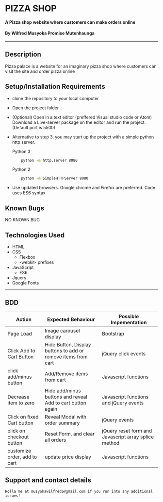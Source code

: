 # PIZZA SHOP
#### A Pizza shop website where customers can make orders online
#### By **Wilfred Musyoka Promise Mutenhaunga**
*******
## Description
Pizza palace is a website for an imaginary pizza shop where customers can visit the site and order pizza online
## Setup/Installation Requirements
* clone the repository to your local computer
* Open the project folder 
* (Optional) Open in a text editor (preffered Visual studio code or Atom)       Download a Live-server package on the editor and run the project.         (Default port is 5500)
*  Alternative to step 3, you may start up the project with a simple python http server.

    Python 3

    ```bash
        python -m http.server 8080
    ```
    Python 2

    ```bash
        python -m SimpleHTTPServer 8080
    ```
* Use updated browsers. Google chrome and Firefox are preferred. Code uses ES6 syntax.
## Known Bugs
  NO KNOWN BUG
## Technologies Used
 * HTML
 * CSS
    * Flexbox
    * -webkit- prefixes
 * JavaScript
    * ES6
 * Jquery
 * Google Fonts

 --------
## BDD 
| Action                       	| Expected Behaviour                                            	| Possible Impementation                               	|
|------------------------------	|---------------------------------------------------------------	|------------------------------------------------------	|
| Page Load                    	| Image carousel display                                        	| Bootstrap | jQuery                                   	|
| Click Add to Cart Button     	| Hide Button, Display buttons to add or remove items from cart 	| jQuery click events                                  	|
| click add/minus button       	| Add/Remove items from cart                                    	| Javascript functions                                 	|
| Decrease item to zero        	| Hide add/minus buttons and reveal Add to cart button again    	| Javascript functions and jQuery events               	|
| Click on fixed Cart button   	| Reveal Modal with order summary                               	| jQuery events                                        	|
| click on checkout button     	| Reset Form, and clear all orders                              	| jQuery reset form and Javascript array splice method 	|
| customize order, add to cart 	| update price display                                          	| Javascript functions                                 	|

## Support and contact details
    Holla me at musyokawilfred6@gmail.com if you run into any additional issues!
